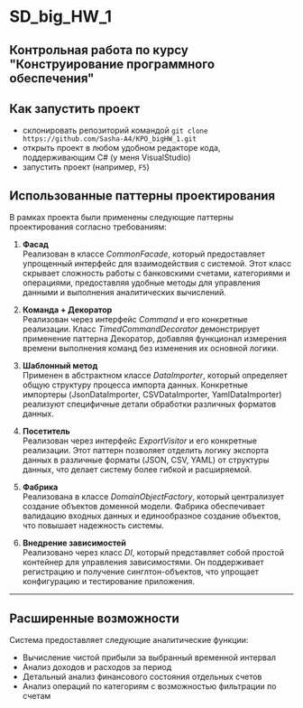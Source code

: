 # SD_big_HW_1
Контрольная работа по курсу "Конструирование программного обеспечения"
---
## Как запустить проект

- склонировать репозиторий командой `git clone https://github.com/Sasha-A4/KPO_bigHW_1.git`
- открыть проект в любом удобном редакторе кода, поддерживающим C# (у меня VisualStudio)
- запустить проект (например, `F5`)

## Использованные паттерны проектирования

В рамках проекта были применены следующие паттерны проектирования согласно требованиям:

1. **Фасад**  
   Реализован в классе *CommonFacade*, который предоставляет упрощенный интерфейс для взаимодействия с системой. Этот класс скрывает сложность работы с банковскими счетами, категориями и операциями, предоставляя удобные методы для управления данными и выполнения аналитических вычислений.

2. **Команда + Декоратор**  
   Реализован через интерфейс *Command* и его конкретные реализации. Класс *TimedCommandDecorator* демонстрирует применение паттерна Декоратор, добавляя функционал измерения времени выполнения команд без изменения их основной логики.

3. **Шаблонный метод**  
   Применен в абстрактном классе *DataImporter*, который определяет общую структуру процесса импорта данных. Конкретные импортеры (JsonDataImporter, CSVDataImporter, YamlDataImporter) реализуют специфичные детали обработки различных форматов данных.

4. **Посетитель**  
   Реализован через интерфейс *ExportVisitor* и его конкретные реализации. Этот паттерн позволяет отделить логику экспорта данных в различные форматы (JSON, CSV, YAML) от структуры данных, что делает систему более гибкой и расширяемой.

5. **Фабрика**  
   Реализована в классе *DomainObjectFactory*, который централизует создание объектов доменной модели. Фабрика обеспечивает валидацию входных данных и единообразное создание объектов, что повышает надежность системы.

6. **Внедрение зависимостей**  
   Реализовано через класс *DI*, который представляет собой простой контейнер для управления зависимостями. Он поддерживает регистрацию и получение синглтон-объектов, что упрощает конфигурацию и тестирование приложения.

---

## Расширенные возможности

Система предоставляет следующие аналитические функции:
- Вычисление чистой прибыли за выбранный временной интервал
- Анализ доходов и расходов за период
- Детальный анализ финансового состояния отдельных счетов
- Анализ операций по категориям с возможностью фильтрации по счетам
